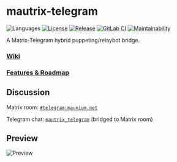 # mautrix-telegram
![Languages](https://img.shields.io/github/languages/top/tulir/mautrix-telegram.svg)
[![License](https://img.shields.io/github/license/tulir/mautrix-telegram.svg)](LICENSE)
[![Release](https://img.shields.io/github/release/tulir/mautrix-telegram/all.svg)](https://github.com/tulir/mautrix-telegram/releases)
[![GitLab CI](https://mau.dev/tulir/mautrix-telegram/badges/master/pipeline.svg)](https://mau.dev/tulir/mautrix-telegram/container_registry)
[![Maintainability](https://img.shields.io/codeclimate/maintainability/tulir/mautrix-telegram.svg)](https://codeclimate.com/github/tulir/mautrix-telegram)

A Matrix-Telegram hybrid puppeting/relaybot bridge.

### [Wiki](https://github.com/tulir/mautrix-telegram/wiki)

### [Features & Roadmap](https://github.com/tulir/mautrix-telegram/blob/master/ROADMAP.md)

## Discussion
Matrix room: [`#telegram:maunium.net`](https://matrix.to/#/#telegram:maunium.net)

Telegram chat: [`mautrix_telegram`](https://t.me/mautrix_telegram) (bridged to Matrix room)

## Preview
![Preview](https://raw.githubusercontent.com/tulir/mautrix-telegram/master/preview.png)
